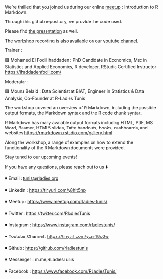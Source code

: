 We’re thrilled that you joined us during our online [meetup](https://www.meetup.com/fr-FR/rladies-tunis/) : Introduction to R Markdown.

Through this github repository, we provide the code used.

Please find [the presentation](https://feddelegrand7.github.io/Rmd_RL_Tunis/#1) as well.

The workshop recording is also available on our [youtube channel.](https://www.youtube.com/watch?v=sRmsyE3edDI)

Trainer :

🟪 Mohamed El Fodil Ihaddaden : PhD Candidate in Economics, Msc in Statistics and Applied Economics, R developer, RStudio Certified Instructor https://ihaddadenfodil.com/

Moderator :

🟪 Mouna Belaid : Data Scientist at BIAT, Engineer in Statistics & Data Analysis, Co-Founder at R-Ladies Tunis

The workshop covered an overview of R Markdown, including the possible output formats, the Markdown syntax and the R code chunk syntax.

R Markdown has many avaiable output formats including HTML, PDF, MS Word, Beamer, HTML5 slides, Tufte handouts, books, dashboards, and websites https://rmarkdown.rstudio.com/gallery.html

Along the workshop, a range of examples on how to extend the functionality of the R Markdown documents were provided. 

Stay tuned to our upcoming events!

If you have any questions, please reach out to us ⬇️

◾️ Email : tunis@rladies.org

◾️ LinkedIn : https://tinyurl.com/y8hlt5np

◾️ Meetup : https://www.meetup.com/rladies-tunis/

◾️ Twitter : https://twitter.com/RladiesTunis

◾️ Instagram : https://www.instagram.com/rladiestunis/

◾️ Youtube_Channel : https://tinyurl.com/ycm48c6w

◾️ Github : https://github.com/rladiestunis

◾️ Messenger : m.me/RLadiesTunis

◾️ Facebook : https://www.facebook.com/RLadiesTunis/

